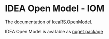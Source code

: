 
# IDEA Open Model - IOM

The documentation of [IdeaRS.OpenModel](https://developer.ideastatica.com/api-iom/index.html).

IDEA Open Model is available as [nuget package](https://www.nuget.org/packages/IdeaStatiCa.OpenModel/)
